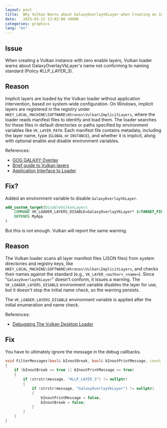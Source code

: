 ```yaml
---
layout: post
title:  Why Vulkan Warns about GalaxyOverlayVkLayer when Creating an Instance with Zero Layer Enabled?
date:   2025-03-22 13:02:00 +0900
categories: graphics
lang: "en"
---
```


## Issue

When creating a Vulkan instance with zero enable layers, Vulkan loader warns about GalaxyOverlayVkLayer's name not conforming to naming standard (Policy #LLP_LAYER_3).

## Reason

Implicit layers are loaded by the Vulkan loader without application intervention, based on system-wide configuration. On Windows, implicit layers are registered in the registry under `HKEY_LOCAL_MACHINE\SOFTWARE\Khronos\Vulkan\ImplicitLayers`, where the loader reads manifest files to identify and load them. The loader searches for these files in default directories or paths specified by environment variables like `VK_LAYER_PATH`. Each manifest file contains metadata, including the layer name, type (`GLOBAL` or `INSTANCE`), and whether it is implicit, along with optional enable and disable environment variables.

References:

* [GOG GALAXY Overlay](https://docs.gog.com/gc-overlay/)
* [Brief guide to Vulkan layers](https://renderdoc.org/vulkan-layer-guide.html)
* [Application Interface to Loader](https://github.com/KhronosGroup/Vulkan-Loader/blob/main/docs/LoaderApplicationInterface.md#implicit-vs-explicit-layers)

## Fix?

Added an environment variable to disable `GalaxyOverlayVkLayer`.

```cmake
add_custom_target(DisableVulkanLayers
    COMMAND VK_LOADER_LAYERS_DISABLE=GalaxyOverlayVkLayer* $<TARGET_FILE:MyApp>
    DEPENDS MyApp
)
```

But this is not enough. Vulkan will report the same warning.

## Reason

The Vulkan loader scans all layer manifest files (JSON files) from system directories and registry keys, like `HKEY_LOCAL_MACHINE\SOFTWARE\Khronos\Vulkan\ImplicitLayers`, and checks their names against the standard (e.g., `VK_LAYER_<author>_<name>`). Since "`GalaxyOverlayVkLayer`" doesn't conform, it issues a warning. The `VK_LOADER_LAYERS_DISABLE` environment variable disables the layer for use, but it doesn't stop the initial name check, so the warning persists.

The `VK_LOADER_LAYERS_DISABLE` environment variable is applied after the initial enumeration and name check.

References:

* [Debugging The Vulkan Desktop Loader](https://github.com/KhronosGroup/Vulkan-Loader/blob/main/docs/LoaderDebugging.md#disable-layers)

## Fix

You have to ultimately ignore the message in the debug callbacks.

```cpp
void FilterMessages(bool& bInoutBreak, bool& bInoutPrintMessage, const char* message)
{
    if (bInoutBreak == true || bInoutPrintMessage == true)
    {
        if (strstr(message, "#LLP_LAYER_3") != nullptr)
        {
            if (strstr(message, "GalaxyOverlayVkLayer") != nullptr)
            {
                bInoutPrintMessage = false;
                bInoutBreak = false;
            }
        }
    }
}
```